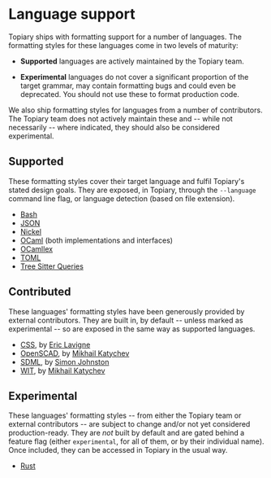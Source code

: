 # Language support

<!----------------------------------------------------------------------
Update these sections as necessary on new developments/releases
----------------------------------------------------------------------->

Topiary ships with formatting support for a number of languages. The
formatting styles for these languages come in two levels of maturity:

- **Supported** languages are actively maintained by the Topiary team.

- **Experimental** languages do not cover a significant proportion of
  the target grammar, may contain formatting bugs and could even be
  deprecated. You should not use these to format production code.

We also ship formatting styles for languages from a number of
contributors. The Topiary team does not actively maintain these and --
while not necessarily -- where indicated, they should also be considered
experimental.

## Supported

These formatting styles cover their target language and fulfil Topiary's
stated design goals. They are exposed, in Topiary, through the
`--language` command line flag, or language detection (based on file
extension).

- [Bash]
- [JSON]
- [Nickel]
- [OCaml] (both implementations and interfaces)
- [OCamllex]
- [TOML]
- [Tree Sitter Queries][tree-sitter-query]

## Contributed

These languages' formatting styles have been generously provided by
external contributors. They are built in, by default -- unless marked as
experimental -- so are exposed in the same way as supported languages.

- [CSS], by [Eric Lavigne](https://github.com/lavigneer)
- [OpenSCAD], by [Mikhail Katychev](https://github.com/mkatychev)
- [SDML], by [Simon Johnston](https://github.com/johnstonskj)
- [WIT], by [Mikhail Katychev](https://github.com/mkatychev)

## Experimental

These languages' formatting styles -- from either the Topiary team or
external contributors -- are subject to change and/or not yet considered
production-ready. They are _not_ built by default and are gated behind a
feature flag (either `experimental`, for all of them, or by their
individual name). Once included, they can be accessed in Topiary in the
usual way.

- [Rust]

<!-- Links -->
[bash]: https://www.gnu.org/software/bash
[css]: https://en.wikipedia.org/wiki/CSS
[json]: https://www.json.org
[nickel]: https://nickel-lang.org
[ocaml]: https://ocaml.org
[ocamllex]: https://v2.ocaml.org/manual/lexyacc.html
[openscad]: https://en.wikipedia.org/wiki/OpenSCAD
[rust]: https://www.rust-lang.org
[sdml]: https://sdml.io/
[toml]: https://toml.io
[tree-sitter-query]: https://tree-sitter.github.io/tree-sitter/using-parsers#pattern-matching-with-queries
[wit]: https://component-model.bytecodealliance.org/design/wit.html

